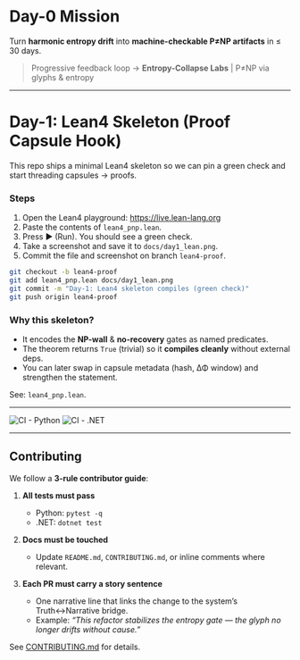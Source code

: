 # Day-0 Mission

Turn **harmonic entropy drift** into **machine-checkable P≠NP artifacts** in ≤ 30 days.

> Progressive feedback loop → **Entropy-Collapse Labs** | P≠NP via glyphs & entropy

---

# Day-1: Lean4 Skeleton (Proof Capsule Hook)

This repo ships a minimal Lean4 skeleton so we can pin a green check and
start threading capsules → proofs.

### Steps

1. Open the Lean4 playground: https://live.lean-lang.org
2. Paste the contents of `lean4_pnp.lean`.
3. Press ▶ (Run). You should see a green check.
4. Take a screenshot and save it to `docs/day1_lean.png`.
5. Commit the file and screenshot on branch `lean4-proof`.

```bash
git checkout -b lean4-proof
git add lean4_pnp.lean docs/day1_lean.png
git commit -m "Day-1: Lean4 skeleton compiles (green check)"
git push origin lean4-proof
```

### Why this skeleton?

- It encodes the **NP-wall** & **no-recovery** gates as named predicates.
- The theorem returns `True` (trivial) so it **compiles cleanly** without external deps.
- You can later swap in capsule metadata (hash, ΔΦ window) and strengthen the statement.

See: `lean4_pnp.lean`.

---

![CI - Python](https://github.com/derekwins88/Brain/actions/workflows/ci-python.yml/badge.svg)
![CI - .NET](https://github.com/derekwins88/Brain/actions/workflows/ci-dotnet.yml/badge.svg)

---

## Contributing

We follow a **3-rule contributor guide**:

1. **All tests must pass**
   - Python: `pytest -q`
   - .NET: `dotnet test`

2. **Docs must be touched**
   - Update `README.md`, `CONTRIBUTING.md`, or inline comments where relevant.

3. **Each PR must carry a story sentence**
   - One narrative line that links the change to the system’s Truth↔Narrative bridge.
   - Example: _“This refactor stabilizes the entropy gate — the glyph no longer drifts without cause.”_

See [CONTRIBUTING.md](CONTRIBUTING.md) for details.
